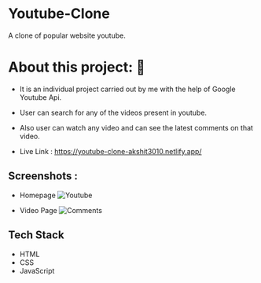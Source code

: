 # Youtube-Clone
A clone of popular website youtube.

# About this project: 🙌

* It is an individual project carried out by me with the help of Google Youtube Api.

* User can search for any of the videos present in youtube.

* Also user can watch any video and can see the latest comments on that video.

* Live Link : https://youtube-clone-akshit3010.netlify.app/

## Screenshots :
* Homepage
![Youtube](https://user-images.githubusercontent.com/56001279/171810615-84abd957-511f-40b3-8896-fad53e67ab6f.png)

* Video Page
![Comments](https://user-images.githubusercontent.com/56001279/171810672-bcd9e570-f2f5-4f6c-973b-f7de3340cda7.png)

## Tech Stack

* HTML
* CSS
* JavaScript



